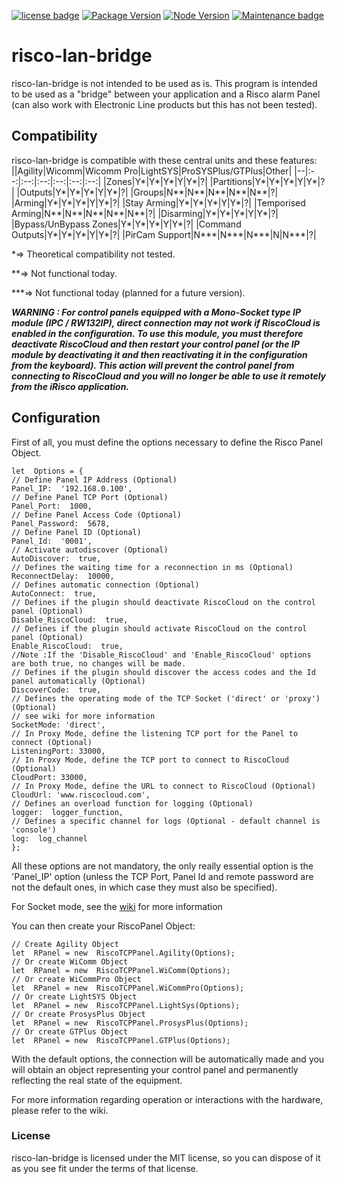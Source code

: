 [![license badge](https://img.shields.io/badge/license-MIT-green.svg)](https://github.com/TJForc/risco-lan-bridge/blob/main/LICENSE)
[![Package Version](https://shields.io/npm/v/risco-lan-bridge/latest)](https://www.npmjs.com/package/risco-lan-bridge)
[![Node Version](https://shields.io/node/v/risco-lan-bridge)](https://www.npmjs.com/package/risco-lan-bridge)
[![Maintenance badge](https://shields.io/badge/maintenance-yes-green.svg)](https://github.com/TJForc/risco-lan-bridge/)



# risco-lan-bridge
risco-lan-bridge is not intended to be used as is.
This program is intended to be used as a "bridge" between your application and a Risco alarm Panel (can also work with Electronic Line products but this has not been tested).

## Compatibility
risco-lan-bridge is compatible with these central units and these features:
||Agility|Wicomm|Wicomm Pro|LightSYS|ProSYSPlus/GTPlus|Other|
|--|:--:|:--:|:--:|:--:|:--:|:--:|
|Zones|Y*|Y*|Y*|Y|Y*|?|
|Partitions|Y*|Y*|Y*|Y|Y*|?|
|Outputs|Y*|Y*|Y*|Y|Y*|?|
|Groups|N**|N**|N**|N**|N**|?|
|Arming|Y*|Y*|Y*|Y|Y*|?|
|Stay Arming|Y*|Y*|Y*|Y|Y*|?|
|Temporised Arming|N**|N**|N**|N**|N**|?|
|Disarming|Y*|Y*|Y*|Y|Y*|?|
|Bypass/UnBypass Zones|Y*|Y*|Y*|Y|Y*|?|
|Command Outputs|Y*|Y*|Y*|Y|Y*|?|
|PirCam Support|N***|N***|N***|N|N***|?|

*=> Theoretical compatibility not tested.

**=> Not functional today. 

***=> Not functional today (planned for a future version).

***WARNING : For control panels equipped with a Mono-Socket type IP module (IPC / RW132IP), direct connection may not work if RiscoCloud is enabled in the configuration.
To use this module, you must therefore deactivate RiscoCloud and then restart your control panel (or the IP module by deactivating it and then reactivating it in the configuration from the keyboard).
This action will prevent the control panel from connecting to RiscoCloud and you will no longer be able to use it remotely from the iRisco application.***


## Configuration
First of all, you must define the options necessary to define the Risco Panel Object.
```
let  Options = {
// Define Panel IP Address (Optional)
Panel_IP:  '192.168.0.100',
// Define Panel TCP Port (Optional)
Panel_Port:  1000,
// Define Panel Access Code (Optional)
Panel_Password:  5678,
// Define Panel ID (Optional)
Panel_Id:  '0001',
// Activate autodiscover (Optional)
AutoDiscover:  true,
// Defines the waiting time for a reconnection in ms (Optional)
ReconnectDelay:  10000,
// Defines automatic connection (Optional)
AutoConnect:  true,
// Defines if the plugin should deactivate RiscoCloud on the control panel (Optional)
Disable_RiscoCloud:  true,
// Defines if the plugin should activate RiscoCloud on the control panel (Optional)
Enable_RiscoCloud:  true,
//Note :If the 'Disable_RiscoCloud' and 'Enable_RiscoCloud' options are both true, no changes will be made.
// Defines if the plugin should discover the access codes and the Id panel automatically (Optional)
DiscoverCode:  true,
// Defines the operating mode of the TCP Socket ('direct' or 'proxy') (Optional)
// see wiki for more information
SocketMode: 'direct',
// In Proxy Mode, define the listening TCP port for the Panel to connect (Optional)
ListeningPort: 33000,
// In Proxy Mode, define the TCP port to connect to RiscoCloud (Optional)
CloudPort: 33000,
// In Proxy Mode, define the URL to connect to RiscoCloud (Optional)
CloudUrl: 'www.riscocloud.com',
// Defines an overload function for logging (Optional)
logger:  logger_function,
// Defines a specific channel for logs (Optional - default channel is 'console')
log:  log_channel
};
````
All these options are not mandatory, the only really essential option is the 'Panel_IP' option (unless the TCP Port, Panel Id and remote password are not the default ones, in which case they must also be specified).

For Socket mode, see the [wiki](https://github.com/TJForc/risco-lan-bridge/wiki/Socket-Mode) for more information

You can then create your RiscoPanel Object:
```
// Create Agility Object
let  RPanel = new  RiscoTCPPanel.Agility(Options);
// Or create WiComm Object
let  RPanel = new  RiscoTCPPanel.WiComm(Options);
// Or create WiCommPro Object
let  RPanel = new  RiscoTCPPanel.WiCommPro(Options);
// Or create LightSYS Object
let  RPanel = new  RiscoTCPPanel.LightSys(Options);
// Or create ProsysPlus Object
let  RPanel = new  RiscoTCPPanel.ProsysPlus(Options);
// Or create GTPlus Object
let  RPanel = new  RiscoTCPPanel.GTPlus(Options);
```
With the default options, the connection will be automatically made and you will obtain an object representing your control panel and permanently reflecting the real state of the equipment.

For more information regarding operation or interactions with the hardware, please refer to the wiki.

### License
risco-lan-bridge is licensed under the MIT license, so you can dispose of it as you see fit under the terms of that license.
